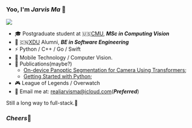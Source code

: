 ### Yoo, I'm *Jarvis Ma* 👋

![](https://i.loli.net/2021/05/03/U7OnJz8acjZSkbr.png)

- 🎓 Postgraduate student at 🇺🇸[CMU](https://www.cmu.edu), ***MSc in Computing Vision***
- 🍭 🇨🇳[XDU](https://www.xidian.edu.cn) Alumni, ***BE in Software Engineering***
- ⚡  Python / C++ / Go / Swift
- 🔭 Mobile Technology / Computer Vision.
- 📖 Publications(maybe?)
  - [On-device Panoptic Segmentation for Camera Using Transformers](https://machinelearning.apple.com/research/panoptic-segmentation);
  - [Getting Started with Python](https://jarvisma.gitbook.io/pythonlearn/);
- 🎮 League of Legends / Overwatch
- 📧 Email me at: realjarvisma@icloud.com(***Preferred***)

Still a long way to full-stack.👀

### *Cheers*🍻
